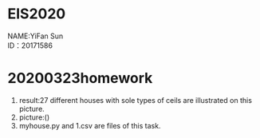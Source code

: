 # EIS2020
NAME:YiFan Sun       
ID：20171586

# 20200323homework
1. result:27 different houses with sole types of ceils are illustrated on this picture.
2. picture:()
3. myhouse.py and 1.csv are files of this task.

